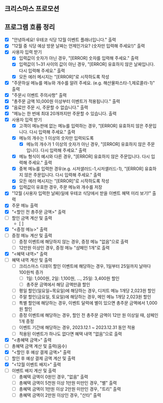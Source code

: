 ## 크리스마스 프로모션

## 프로그램 흐름 정리
- [x] "안녕하세요! 우테코 식당 12월 이벤트 플래너입니다." 출력
- [x] "12월 중 식당 예상 방문 날짜는 언제인가요? (숫자만 입력해 주세요!)" 출력
- [x] 사용자 입력 받기
    - [x] 입력값이 숫자가 아닌 경우, "[ERROR] 숫자를 입력해 주세요." 출력
    - [x] 입력값이 1~31 사이의 값이 아닌 경우, "[ERROR] 유효하지 않은 날짜입니다. 다시 입력해 주세요." 출력
  - [x] 모든 에러 메시지는 "[ERROR]"로 시작하도록 작성
- [x] "주문하실 메뉴를 메뉴와 개수를 알려 주세요. (e.g. 해산물파스타-1,제로콜라-1)" 출력
- [x] "주문시 이벤트 주의사항" 출력
- [x] "총주문 금액 10,000원 이상부터 이벤트가 적용됩니다." 출력
- [x] "음료만 주문 시, 주문할 수 없습니다." 출력
- [x] "메뉴는 한 번에 최대 20개까지만 주문할 수 있습니다. 출력
- [x] 사용자 입력 받기
  - [x] 고객이 메뉴판에 없는 메뉴를 입력하는 경우, "[ERROR] 유효하지 않은 주문입니다. 다시 입력해 주세요." 출력
  - [x] 메뉴의 개수는 1 이상의 숫자만 입력되도록
    - [x] 메뉴의 개수가 1 이상의 숫자가 아닌 경우, "[ERROR] 유효하지 않은 주문입니다. 다시 입력해 주세요." 출력
  - [x] 메뉴 형식이 예시와 다른 경우, "[ERROR] 유효하지 않은 주문입니다. 다시 입력해 주세요." 출력
  - [x] 중복 메뉴를 입력한 경우(e.g. 시저샐러드-1,시저샐러드-1), "[ERROR] 유효하지 않은 주문입니다. 다시 입력해 주세요." 출력
  - [x] 모든 에러 메시지는 "[ERROR]"로 시작하도록 작성
  - [x] 입력값이 유효한 경우, 주문 메뉴와 개수를 저장
- [x] "12월 {사용자 입력한 날짜}일에 우테코 식당에서 받을 이벤트 혜택 미리 보기!" 출력 
- [x] 주문 메뉴 출력
- [x] "<할인 전 총주문 금액>" 출력
- [ ] 할인 금액 계산 및 출력
  - [ ]
- [x] "<증정 메뉴>" 출력
- [ ] 증정 메뉴 계산 및 출력
  - [ ] 증정 이벤트에 해당하지 않는 경우, 증정 메뉴 "없음"으로 출력
  - [ ] 12만원 이상인 경우, 증정 메뉴 "샴페인 1개"로 출력
- [x] "<혜택 내역>" 출력
- [ ] 혜택 내역 계산 및 출력
  - [ ] 크리스마스 디데이 할인 이벤트에 해당하는 경우, 1일부터 25일까지 날마다 100원씩 증가
    - [ ] 1일: 1,000원, 2일: 1,100원, ..., 25일: 3,400원 할인
    - [ ] 총주문 금액에서 해당 금액만큼 할인
  - [ ] 평일 할인(일요일~목요일)에 해당하는 경우, 디저트 메뉴 1개당 2,023원 할인
  - [ ] 주말 할인(금요일, 토요일)에 해당하는 경우, 메인 메뉴 1개당 2,023원 할인
  - [ ] 특별 할인에 해당하는 경우, 이벤트 달력에 별이 있으면 총주문 금액에서 1,000원 할인
  - [ ] 증정 이벤트에 해당하는 경우, 할인 전 총주문 금액이 12만 원 이상일 때, 샴페인 1개 증정
  - [ ] 이벤트 기간에 해당하는 경우, 2023.12.1 ~ 2023.12.31 동안 적용
  - [ ] 적용된 이벤트가 하나도 없다면 혜택 내역 "없음"으로 출력
- [x] "<총혜택 금액>" 출력
- [ ] 총혜택 금액 계산 및 출력(음수)
- [x] "<할인 후 예상 결제 금액>" 출력
- [ ] 할인 후 예상 결제 금액 계산 및 출력
- [x] "<12월 이벤트 배지>" 출력
- [ ] 이벤트 배지 계산 및 출력
  - [ ] 총혜택 금액이 0원인 경우, "없음" 출력
  - [ ] 총혜택 금액이 5천원 이상 1만원 미만인 경우, "별" 출력
  - [ ] 총혜택 금액이 1만원 이상 2만원 미만인 경우, "트리" 출력
  - [ ] 총혜택 금액이 2만원 이상인 경우, "산타" 출력
